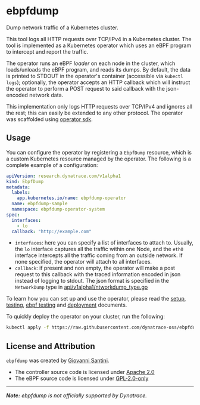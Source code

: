 # ebpfdump

Dump network traffic of a Kubernetes cluster.

This tool logs all HTTP requests over TCP/IPv4 in a Kubernetes
cluster. The tool is implemented as a Kubernetes operator which uses
an eBPF program to intercept and report the traffic.

The operator runs an eBPF _loader_ on each node in the cluster, which
loads/unloads the eBPF program, and reads its dumps. By default, the
data is printed to STDOUT in the operator's container (accessible via
`kubectl logs`); optionally, the operator accepts an HTTP callback
which will instruct the operator to perform a POST request to said
callback with the json-encoded network data.

This implementation only logs HTTP requests over TCP/IPv4 and ignores
all the rest; this can easily be extended to any other protocol. The
operator was scaffolded using [operator sdk](https://github.com/operator-framework/operator-sdk).

## Usage

You can configure the operator by registering a `EbpfDump` resource,
which is a custom Kubernetes resource managed by the operator. The
following is a complete example of a configuration:

```yaml
apiVersion: research.dynatrace.com/v1alpha1
kind: EbpfDump
metadata:
  labels:
    app.kubernetes.io/name: ebpfdump-operator
  name: ebpfdump-sample
  namespace: ebpfdump-operator-system
spec:
  interfaces:
    - lo
  callback: "http://example.com"
```

- `interfaces`: here you can specify a list of interfaces to attach
  to. Usually, the `lo` interface captures all the traffic within one
  Node, and the `eth0` interface intercepts all the traffic coming
  from an outside network. If none specified, the operator will attach
  to all interfaces.
- `callback`: if present and non empty, the operator will make a post
  request to this callback with the traced information encoded in json
  instead of logging to stdout. The json format is specified in the
  `NetworkDump` type in
  [api/v1alpha1/ntworkdump_type.go](./api/v1alpha1/networkdump_type.go)

To learn how you can set up and use the operator, please read the
[setup](./docs/SETUP.md), [testing](./docs/TESTING.md),
[ebpf testing](./docs/EBPF-TESTING.md) and
[deployment](./docs/DEPLOYMENT.md) documents.

To quickly deploy the operator on your cluster, run the following:

```bash
kubectl apply -f https://raw.githubusercontent.com/dynatrace-oss/ebpfdump/main/dist/install-github.yaml
```

## License and Attribution

`ebpfdump` was created by [Giovanni Santini](https://github.com/San7o).

- The controller source code is licensed under [Apache 2.0](./LICENSE.txt)
- The eBPF source code is licensed under [GPL-2.0-only](./ebpf/LICENSE.txt)

---

_**Note:** ebpfdump is not officially supported by Dynatrace._
